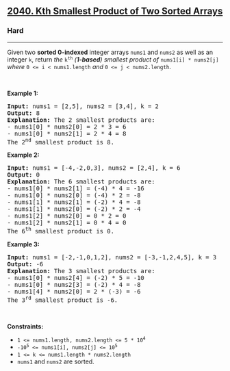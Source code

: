 <h2><a href="https://leetcode.com/problems/kth-smallest-product-of-two-sorted-arrays/?envType=company&envId=google&favoriteSlug=google-thirty-days">2040. Kth Smallest Product of Two Sorted Arrays</a></h2><h3>Hard</h3><hr>Given two <strong>sorted 0-indexed</strong> integer arrays <code>nums1</code> and <code>nums2</code> as well as an integer <code>k</code>, return <em>the </em><code>k<sup>th</sup></code><em> (<strong>1-based</strong>) smallest product of </em><code>nums1[i] * nums2[j]</code><em> where </em><code>0 &lt;= i &lt; nums1.length</code><em> and </em><code>0 &lt;= j &lt; nums2.length</code>.
<p>&nbsp;</p>
<p><strong class="example">Example 1:</strong></p>

<pre>
<strong>Input:</strong> nums1 = [2,5], nums2 = [3,4], k = 2
<strong>Output:</strong> 8
<strong>Explanation:</strong> The 2 smallest products are:
- nums1[0] * nums2[0] = 2 * 3 = 6
- nums1[0] * nums2[1] = 2 * 4 = 8
The 2<sup>nd</sup> smallest product is 8.
</pre>

<p><strong class="example">Example 2:</strong></p>

<pre>
<strong>Input:</strong> nums1 = [-4,-2,0,3], nums2 = [2,4], k = 6
<strong>Output:</strong> 0
<strong>Explanation:</strong> The 6 smallest products are:
- nums1[0] * nums2[1] = (-4) * 4 = -16
- nums1[0] * nums2[0] = (-4) * 2 = -8
- nums1[1] * nums2[1] = (-2) * 4 = -8
- nums1[1] * nums2[0] = (-2) * 2 = -4
- nums1[2] * nums2[0] = 0 * 2 = 0
- nums1[2] * nums2[1] = 0 * 4 = 0
The 6<sup>th</sup> smallest product is 0.
</pre>

<p><strong class="example">Example 3:</strong></p>

<pre>
<strong>Input:</strong> nums1 = [-2,-1,0,1,2], nums2 = [-3,-1,2,4,5], k = 3
<strong>Output:</strong> -6
<strong>Explanation:</strong> The 3 smallest products are:
- nums1[0] * nums2[4] = (-2) * 5 = -10
- nums1[0] * nums2[3] = (-2) * 4 = -8
- nums1[4] * nums2[0] = 2 * (-3) = -6
The 3<sup>rd</sup> smallest product is -6.
</pre>

<p>&nbsp;</p>
<p><strong>Constraints:</strong></p>

<ul>
	<li><code>1 &lt;= nums1.length, nums2.length &lt;= 5 * 10<sup>4</sup></code></li>
	<li><code>-10<sup>5</sup> &lt;= nums1[i], nums2[j] &lt;= 10<sup>5</sup></code></li>
	<li><code>1 &lt;= k &lt;= nums1.length * nums2.length</code></li>
	<li><code>nums1</code> and <code>nums2</code> are sorted.</li>
</ul>
